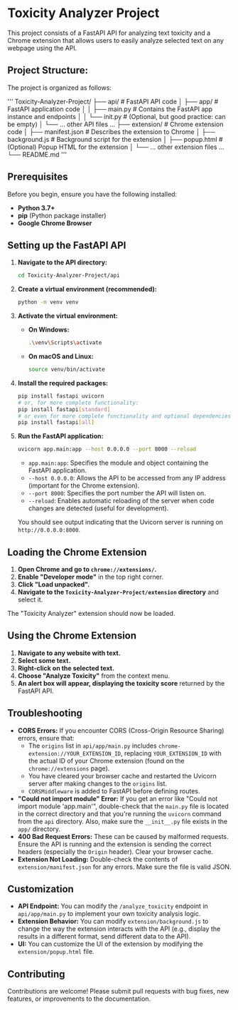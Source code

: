 
# Toxicity Analyzer Project

This project consists of a FastAPI API for analyzing text toxicity and a Chrome extension that allows users to easily analyze selected text on any webpage using the API.

## Project Structure:

The project is organized as follows:

'''
Toxicity-Analyzer-Project/
├── api/ # FastAPI API code
│ ├── app/ # FastAPI application code
│ │ ├── main.py # Contains the FastAPI app instance and endpoints
│ │ └── init.py # (Optional, but good practice: can be empty)
│ └── ... other API files ...
├── extension/ # Chrome extension code
│ ├── manifest.json # Describes the extension to Chrome
│ ├── background.js # Background script for the extension
│ ├── popup.html # (Optional) Popup HTML for the extension
│ └── ... other extension files ...
└── README.md 
'''

## Prerequisites

Before you begin, ensure you have the following installed:

*   **Python 3.7+**
*   **pip** (Python package installer)
*   **Google Chrome Browser**

## Setting up the FastAPI API

1.  **Navigate to the API directory:**

    ```bash
    cd Toxicity-Analyzer-Project/api
    ```

2.  **Create a virtual environment (recommended):**

    ```bash
    python -m venv venv
    ```

3.  **Activate the virtual environment:**

    *   **On Windows:**

        ```bash
        .\venv\Scripts\activate
        ```

    *   **On macOS and Linux:**

        ```bash
        source venv/bin/activate
        ```

4.  **Install the required packages:**

    ```bash
    pip install fastapi uvicorn
    # or, for more complete functionality:
    pip install fastapi[standard]
    # or even for more complete functionality and optional dependencies
    pip install fastapi[all]
    ```

5.  **Run the FastAPI application:**

    ```bash
    uvicorn app.main:app --host 0.0.0.0 --port 8000 --reload
    ```

    *   `app.main:app`: Specifies the module and object containing the FastAPI application.
    *   `--host 0.0.0.0`:  Allows the API to be accessed from any IP address (important for the Chrome extension).
    *   `--port 8000`:  Specifies the port number the API will listen on.
    *   `--reload`: Enables automatic reloading of the server when code changes are detected (useful for development).

    You should see output indicating that the Uvicorn server is running on `http://0.0.0.0:8000`.

## Loading the Chrome Extension

1.  **Open Chrome and go to `chrome://extensions/`.**
2.  **Enable "Developer mode"** in the top right corner.
3.  **Click "Load unpacked".**
4.  **Navigate to the `Toxicity-Analyzer-Project/extension` directory** and select it.

The "Toxicity Analyzer" extension should now be loaded.

## Using the Chrome Extension

1.  **Navigate to any website with text.**
2.  **Select some text.**
3.  **Right-click on the selected text.**
4.  **Choose "Analyze Toxicity"** from the context menu.
5.  **An alert box will appear, displaying the toxicity score** returned by the FastAPI API.

## Troubleshooting

*   **CORS Errors:** If you encounter CORS (Cross-Origin Resource Sharing) errors, ensure that:
    *   The `origins` list in `api/app/main.py` includes `chrome-extension://YOUR_EXTENSION_ID`, replacing `YOUR_EXTENSION_ID` with the actual ID of your Chrome extension (found on the `chrome://extensions` page).
    *   You have cleared your browser cache and restarted the Uvicorn server after making changes to the `origins` list.
    *   `CORSMiddleware` is added to FastAPI before defining routes.
*   **"Could not import module" Error:** If you get an error like "Could not import module 'app.main'", double-check that the `main.py` file is located in the correct directory and that you're running the `uvicorn` command from the `api` directory. Also, make sure the `__init__.py` file exists in the `app/` directory.
*   **400 Bad Request Errors:** These can be caused by malformed requests. Ensure the API is running and the extension is sending the correct headers (especially the `Origin` header). Clear your browser cache.
*   **Extension Not Loading:** Double-check the contents of `extension/manifest.json` for any errors. Make sure the file is valid JSON.

## Customization

*   **API Endpoint:** You can modify the `/analyze_toxicity` endpoint in `api/app/main.py` to implement your own toxicity analysis logic.
*   **Extension Behavior:** You can modify `extension/background.js` to change the way the extension interacts with the API (e.g., display the results in a different format, send different data to the API).
*   **UI:** You can customize the UI of the extension by modifying the `extension/popup.html` file.

## Contributing

Contributions are welcome! Please submit pull requests with bug fixes, new features, or improvements to the documentation.



